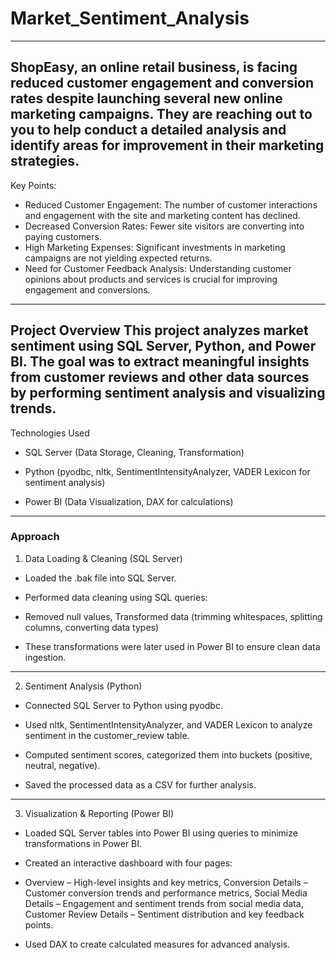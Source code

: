 # Market_Sentiment_Analysis
---
ShopEasy, an online retail business, is facing reduced customer engagement and conversion rates despite launching several new online marketing campaigns. They are reaching out to you to help conduct a detailed analysis and identify areas for improvement in their marketing strategies.
---

Key Points:
* Reduced Customer Engagement: The number of customer interactions and engagement with the site and marketing content has declined.
* Decreased Conversion Rates: Fewer site visitors are converting into paying customers.
* High Marketing Expenses: Significant investments in marketing campaigns are not yielding expected returns.
* Need for Customer Feedback Analysis: Understanding customer opinions about products and services is crucial for improving engagement and conversions.
---
Project Overview
This project analyzes market sentiment using SQL Server, Python, and Power BI. The goal was to extract meaningful insights from customer reviews and other data sources by performing sentiment analysis and visualizing trends.
---
Technologies Used
- SQL Server (Data Storage, Cleaning, Transformation)

- Python (pyodbc, nltk, SentimentIntensityAnalyzer, VADER Lexicon for sentiment analysis)

- Power BI (Data Visualization, DAX for calculations)
---
### Approach
1. Data Loading & Cleaning (SQL Server)
 - Loaded the .bak file into SQL Server.

- Performed data cleaning using SQL queries:

- Removed null values, Transformed data (trimming whitespaces, splitting columns, converting data types)

- These transformations were later used in Power BI to ensure clean data ingestion.
---

2. Sentiment Analysis (Python)
 - Connected SQL Server to Python using pyodbc.

- Used nltk, SentimentIntensityAnalyzer, and VADER Lexicon to analyze sentiment in the customer_review table.

- Computed sentiment scores, categorized them into buckets (positive, neutral, negative).

- Saved the processed data as a CSV for further analysis.
---
3. Visualization & Reporting (Power BI)
- Loaded SQL Server tables into Power BI using queries to minimize transformations in Power BI.

- Created an interactive dashboard with four pages:
 
- Overview – High-level insights and key metrics, Conversion Details – Customer conversion trends and performance metrics, Social Media Details – Engagement and sentiment trends from social media data, Customer Review Details – Sentiment distribution and key feedback points.

- Used DAX to create calculated measures for advanced analysis.





